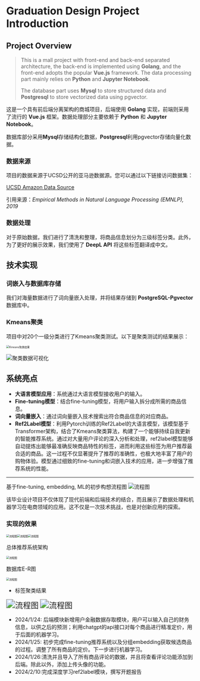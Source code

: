 # Graduation Design Project Introduction

## Project Overview

> This is a mall project with front-end and back-end separated architecture, the back-end is implemented using **Golang**, and the front-end adopts the popular **Vue.js** framework. The data processing part mainly relies on **Python** and **Jupyter Notebook**.
>
> The database part uses **Mysql** to store structured data and **Postgresql** to store vectorized data using pgvector.

这是一个具有前后端分离架构的商城项目，后端使用 **Golang** 实现，前端则采用了流行的 **Vue.js** 框架。数据处理部分主要依赖于 **Python** 和 **Jupyter Notebook**。

数据库部分采用**Mysql**存储结构化数据，**Postgresql**利用pgvector存储向量化数据。

### 数据来源

项目的数据来源于UCSD公开的亚马逊数据源。您可以通过以下链接访问数据集：

[UCSD Amazon Data Source](https://cseweb.ucsd.edu/~jmcauley/datasets/amazon_v2/)

引用来源：*Empirical Methods in Natural Language Processing (EMNLP), 2019*

### 数据处理

对于原始数据，我们进行了清洗和整理，将商品信息划分为三级标签分类。此外，为了更好的展示效果，我们使用了 **DeepL API** 将这些标签翻译成中文。

## 技术实现

### 词嵌入与数据库存储

我们对海量数据进行了词向量嵌入处理，并将结果存储到 **PostgreSQL-Pgvector** 数据库中。

### Kmeans聚类

项目中对20个一级分类进行了Kmeans聚类测试。以下是聚类测试的结果展示：

<img src="/data-process/kmeans.png" alt="Kmeans聚类结果" style="zoom:50%;" />

![聚类数据可视化](/data-process/cluster.png)

## 系统亮点

- **大语言模型应用**：系统通过大语言模型接收用户的输入。
- **Fine-tuning模型**：结合fine-tuning模型，将用户输入拆分成所需的商品信息。
- **词向量嵌入**：通过词向量嵌入技术搜索出符合商品信息的对应商品。
- **Ref2Label模型**：利用Pytorch训练的Ref2Label的大语言模型，该模型基于Transformer架构，结合了Kmeans聚类算法，构建了一个能够持续自我更新的智能推荐系统。通过对大量用户评论的深入分析和处理，ref2label模型能够自动提炼出能够最准确反映商品特性的标签，进而利用这些标签为用户推荐最合适的商品。这一过程不仅显著提升了推荐的准确性，也极大地丰富了用户的购物体验。模型通过细致的fine-tuning和词嵌入技术的应用，进一步增强了推荐系统的性能。

---

基于fine-tuning, embedding, ML的初步构想流程图
![流程图](/data-process/naive-target.png)

该毕业设计项目不仅体现了现代前端和后端技术的结合，而且展示了数据处理和机器学习在电商领域的应用。这不仅是一次技术挑战，也是对创新应用的探索。



### 实现的效果

<img src="/pic/ai1.png" alt="流程图" style="zoom: 50%;" /><img src="/pic/ai2.png" alt="流程图" style="zoom: 50%;" /><img src="/pic/review.png" alt="流程图" style="zoom: 50%;" />



总体推荐系统架构

<img src="/pic/ref2label.drawio.png" alt="流程图" style="zoom: 50%;" />





数据库E-R图

<img src="/pic/e-r.png" alt="流程图" style="zoom: 50%;" />



* 标签聚类结果

<img src="/pic/word-cluster.png" alt="流程图" style="zoom: 150%;" />

<img src="/pic/words.png" alt="流程图" style="zoom: 150%;" />

* 2024/1/24: 后端模块新增用户金融数据存取模块，用户可以输入自己的财务信息，以供之后的预测；利用chatgpt的api接口对每个商品进行精准定价，用于后面的机器学习。
* 2024/1/25: 初步完成fine-tuning推荐系统以及分组embedding获取候选商品的过程。调整了所有商品的定价。下一步进行机器学习。
* 2024/1/26:清洗并且导入了所有商品评论的数据，并且将查看评论功能添加到后端。除此以外，添加上传头像的功能。
* 2024/2/10:完成深度学习ref2label模块，撰写开题报告